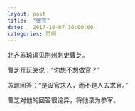 ```yaml
---
layout: post
title:  "做官"
date:   2017-10-07 16:00:00
categories: 范例
---
```


北齐苏琼谒见荆州刺史曹芝。

曹芝开玩笑说：“你想不想做官？”

苏琼回答：“是设官求人，而不是人去求官。”

曹芝对他的回答很诧异，将他录为参军。